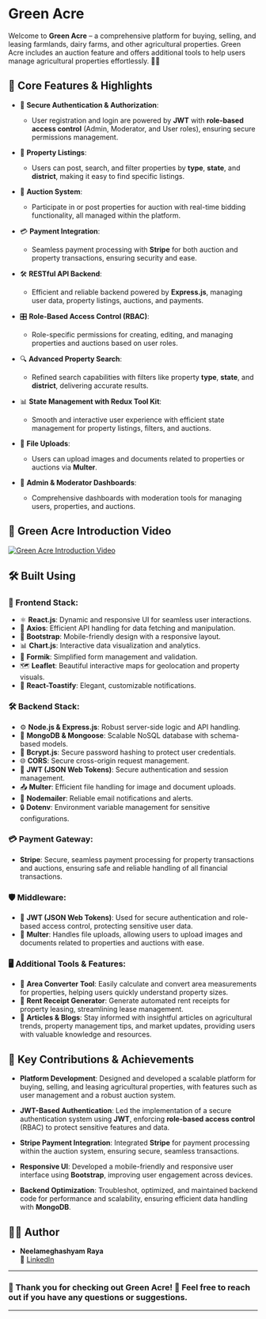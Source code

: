 # Green Acre

Welcome to **Green Acre** – a comprehensive platform for buying, selling, and leasing farmlands, dairy farms, and other agricultural properties. Green Acre includes an auction feature and offers additional tools to help users manage agricultural properties effortlessly. 🌾🚜

## 🌟 Core Features & Highlights

- 🔐 **Secure Authentication & Authorization**: 
  - User registration and login are powered by **JWT** with **role-based access control** (Admin, Moderator, and User roles), ensuring secure permissions management.
  
- 🏡 **Property Listings**: 
  - Users can post, search, and filter properties by **type**, **state**, and **district**, making it easy to find specific listings.
  
- 🎯 **Auction System**: 
  - Participate in or post properties for auction with real-time bidding functionality, all managed within the platform.

- 💳 **Payment Integration**: 
  - Seamless payment processing with **Stripe** for both auction and property transactions, ensuring security and ease.

- 🛠️ **RESTful API Backend**: 
  - Efficient and reliable backend powered by **Express.js**, managing user data, property listings, auctions, and payments.

- 🎛️ **Role-Based Access Control (RBAC)**: 
  - Role-specific permissions for creating, editing, and managing properties and auctions based on user roles.

- 🔍 **Advanced Property Search**: 
  - Refined search capabilities with filters like property **type**, **state**, and **district**, delivering accurate results.

- 📊 **State Management with Redux Tool Kit**: 
  - Smooth and interactive user experience with efficient state management for property listings, filters, and auctions.

- 📸 **File Uploads**: 
  - Users can upload images and documents related to properties or auctions via **Multer**.

- 💼 **Admin & Moderator Dashboards**: 
  - Comprehensive dashboards with moderation tools for managing users, properties, and auctions.

## 🎥 Green Acre Introduction Video

[![Green Acre Introduction Video](https://img.youtube.com/vi/video_id/maxresdefault.jpg)](https://github.com/user-attachments/assets/513983f4-f7e7-4406-9a5e-3781a7bc1765)

## 🛠️ Built Using

### 🚀 Frontend Stack:
- ⚛️ **React.js**: Dynamic and responsive UI for seamless user interactions.
- 📡 **Axios**: Efficient API handling for data fetching and manipulation.
- 🎨 **Bootstrap**: Mobile-friendly design with a responsive layout.
- 📊 **Chart.js**: Interactive data visualization and analytics.
- 📝 **Formik**: Simplified form management and validation.
- 🗺️ **Leaflet**: Beautiful interactive maps for geolocation and property visuals.
- 🔔 **React-Toastify**: Elegant, customizable notifications.

### 🛠️ Backend Stack:
- ⚙️ **Node.js & Express.js**: Robust server-side logic and API handling.
- 💾 **MongoDB & Mongoose**: Scalable NoSQL database with schema-based models.
- 🔐 **Bcrypt.js**: Secure password hashing to protect user credentials.
- 🌐 **CORS**: Secure cross-origin request management.
- 🔑 **JWT (JSON Web Tokens)**: Secure authentication and session management.
- 📤 **Multer**: Efficient file handling for image and document uploads.
- 📧 **Nodemailer**: Reliable email notifications and alerts.
- 🔒 **Dotenv**: Environment variable management for sensitive configurations.


### 💳 Payment Gateway:
- **Stripe**: Secure, seamless payment processing for property transactions and auctions, ensuring safe and reliable handling of all financial transactions.

### 🛡️ Middleware:
- 🔑 **JWT (JSON Web Tokens)**: Used for secure authentication and role-based access control, protecting sensitive user data.
- 📂 **Multer**: Handles file uploads, allowing users to upload images and documents related to properties and auctions with ease.

### 🖥️ Additional Tools & Features:
- 📐 **Area Converter Tool**: Easily calculate and convert area measurements for properties, helping users quickly understand property sizes.
- 🧾 **Rent Receipt Generator**: Generate automated rent receipts for property leasing, streamlining lease management.
- 📝 **Articles & Blogs**: Stay informed with insightful articles on agricultural trends, property management tips, and market updates, providing users with valuable knowledge and resources.



## 🚀 Key Contributions & Achievements

- **Platform Development**: Designed and developed a scalable platform for buying, selling, and leasing agricultural properties, with features such as user management and a robust auction system.
  
- **JWT-Based Authentication**: Led the implementation of a secure authentication system using **JWT**, enforcing **role-based access control** (RBAC) to protect sensitive features and data.

- **Stripe Payment Integration**: Integrated **Stripe** for payment processing within the auction system, ensuring secure, seamless transactions.

- **Responsive UI**: Developed a mobile-friendly and responsive user interface using **Bootstrap**, improving user engagement across devices.

- **Backend Optimization**: Troubleshot, optimized, and maintained backend code for performance and scalability, ensuring efficient data handling with **MongoDB**.


## 👨‍💻 Author

- **Neelameghashyam Raya**  
  💼 [LinkedIn](https://www.linkedin.com/in/neelameghashyamraya/)

---

### 🌟 Thank you for checking out **Green Acre**! 🌿 Feel free to reach out if you have any questions or suggestions.

---

